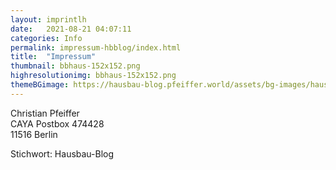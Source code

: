 ```yaml
---
layout: imprintlh
date:   2021-08-21 04:07:11
categories: Info
permalink: impressum-hbblog/index.html
title:  "Impressum"
thumbnail: bbhaus-152x152.png
highresolutionimg: bbhaus-152x152.png
themeBGimage: https://hausbau-blog.pfeiffer.world/assets/bg-images/haus.jpg
---
```


<!-- entry-content -->
<p>Christian Pfeiffer<br>
CAYA Postbox 474428<br>
11516 Berlin</p>
<p>Stichwort: Hausbau-Blog</p>
<!-- .entry-content -->
